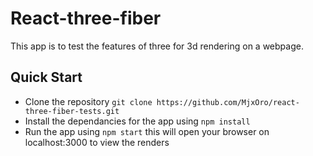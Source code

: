 # React-three-fiber
This app is to test the features of three for 3d rendering on a webpage. 
## Quick Start
- Clone the repository `git clone https://github.com/MjxOro/react-three-fiber-tests.git`
- Install the dependancies for the app using `npm install`
- Run the app using `npm start` this will open your browser on localhost:3000 to view the renders
